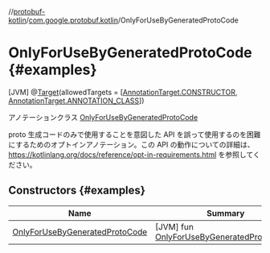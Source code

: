
//[protobuf-kotlin](/reference/kotlin/api-docs/)/[com.google.protobuf.kotlin](/reference/kotlin/api-docs/protobuf-kotlin/com.google.protobuf.kotlin/)/OnlyForUseByGeneratedProtoCode

# OnlyForUseByGeneratedProtoCode {#examples}

[JVM]
@[Target](https://kotlinlang.org/api/latest/jvm/stdlib/kotlin.annotation/-target/index.html)(allowedTargets =
[[AnnotationTarget.CONSTRUCTOR](https://kotlinlang.org/api/latest/jvm/stdlib/kotlin.annotation/-annotation-target/-c-o-n-s-t-r-u-c-t-o-r.html#kotlin.annotation.AnnotationTarget.CONSTRUCTOR),
[AnnotationTarget.ANNOTATION_CLASS](https://kotlinlang.org/api/latest/jvm/stdlib/kotlin.annotation/-annotation-target/-c-l-a-s-s.html#kotlin.annotation.AnnotationTarget.CLASS)])

アノテーションクラス [OnlyForUseByGeneratedProtoCode]()

proto 生成コードのみで使用することを意図した API を誤って使用するのを困難にするためのオプトインアノテーション。この API の動作についての詳細は、https://kotlinlang.org/docs/reference/opt-in-requirements.html を参照してください。

## Constructors {#examples}

Name | Summary
--- | ---
[OnlyForUseByGeneratedProtoCode]() | [JVM] fun [OnlyForUseByGeneratedProtoCode]()() <br>
```  
